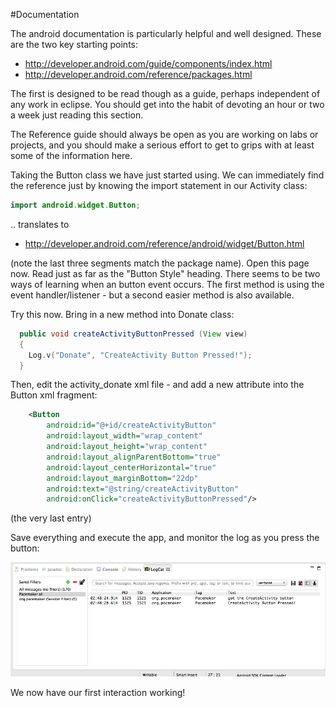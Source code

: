 #Documentation

The android documentation is particularly helpful and well designed. These are the two key starting points:

- <http://developer.android.com/guide/components/index.html>
- <http://developer.android.com/reference/packages.html>

The first is designed to be read though as a guide, perhaps independent of any work in eclipse. You should get into the habit of devoting an hour or two a week just reading this section.

The Reference guide should always be open as you are working on labs or projects, and you should make a serious effort to get to grips with at least some of the information here.

Taking the Button class we have just started using. We can immediately find the reference just by knowing the import statement in our Activity class:

~~~java
import android.widget.Button;
~~~

.. translates to

- <http://developer.android.com/reference/android/widget/Button.html>

(note the last three segments match the package name). Open this page now. Read just as far as the "Button Style" heading. There seems to be two ways of learning when an button event occurs. The first method is using the event handler/listener - but a second easier method is also available.

Try this now. Bring in a new method into Donate class:

~~~java
  public void createActivityButtonPressed (View view) 
  {
    Log.v("Donate", "CreateActivity Button Pressed!");
  }
~~~

Then, edit the activity_donate xml file - and add a new attribute into the Button xml fragment:

~~~xml
    <Button
        android:id="@+id/createActivityButton"
        android:layout_width="wrap_content"
        android:layout_height="wrap_content"
        android:layout_alignParentBottom="true"
        android:layout_centerHorizontal="true"
        android:layout_marginBottom="22dp"
        android:text="@string/createActivityButton" 
        android:onClick="createActivityButtonPressed"/>
~~~

(the very last entry)

Save everything and execute the app, and monitor the log as you press the button:

![](../img/x17.png)

We now have our first interaction working!

